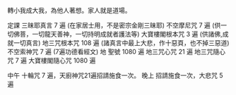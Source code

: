轉小我成大我，為他人著想。家人就是道場。

定課
三昧耶真言 7 遍 (在家居士用，不是密宗金剛三昧耶)
不空摩尼咒 7 遍 (供一切佛菩，一切龍天善神，一切持明成就者護法等)
大寶樓閣根本咒 3 遍 (供諸佛,成就一切真言)
地三咒根本咒 108 遍 (諸真言中最上大悲，作十惡頁，也不掉三惡道)
不空索神咒 7 遍 (7遍功德看經文)
地  聖號 1080 遍
地三咒心咒 21 遍
地三咒隨心咒 7 遍
大寶樓閣隨心咒 1080 遍


中午 十輪咒 7 遍，天廚神咒21遍招請施食一次。
晚上 招請施食一次，大悲咒 5 遍
